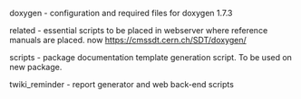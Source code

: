 doxygen - configuration and required files for doxygen 1.7.3

related - essential scripts to be placed in webserver where reference manuals are placed. now https://cmssdt.cern.ch/SDT/doxygen/

scripts - package documentation template generation script. To be used on new package.

twiki_reminder - report generator and web back-end scripts
